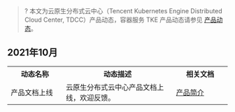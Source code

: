 >? 本文为云原生分布式云中心（Tencent Kubernetes Engine Distributed Cloud Center, TDCC）产品动态，容器服务 TKE 产品动态请参见 [产品动态](https://cloud.tencent.com/document/product/457/45987)。

## 2021年10月

<table>
	<tr><th style="width: 25%;">动态名称</th><th style="width: 50%;">动态描述</th><th style="width: 25%;">相关文档</th></tr>
<tr><td>产品文档上线</td><td>云原生分布式云中心产品文档上线，欢迎反馈。</td><td><a href="https://cloud.tencent.com/document/product/1517/63246">产品简介</a></td></tr>
</table>
